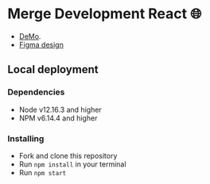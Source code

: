 # Merge Development React :globe_with_meridians:

 - [DeMo](https://taraseman.github.io/merge/).
 - [Figma design](https://www.figma.com/file/ZOq65T4KyUTVgRdxPmclil/Merge-Front-end-Task?node-id=0%3A1)

## Local deployment

### Dependencies
* Node v12.16.3 and higher
* NPM v6.14.4 and higher


### Installing
* Fork and clone this repository
* Run `npm install` in your terminal
* Run `npm start`
